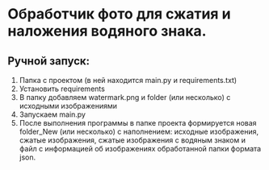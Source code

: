 # Обработчик фото для сжатия и наложения водяного знака.

## Ручной запуск:
1. Папка с проектом (в ней находится main.py и requirements.txt)
2. Установить requirements
3. В папку добавляем watermark.png и folder (или несколько) с исходными изображениями
4. Запускаем main.py
5. После выполнения программы в папке проекта формируется новая folder_New (или несколько) с наполнением: исходные изображения, сжатые изображения, сжатые изображения с водяным знаком и файл с информацией об изображениях обработанной папки формата json.
